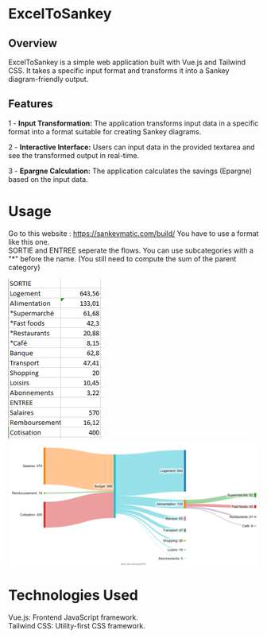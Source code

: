 # ExcelToSankey
## Overview
ExcelToSankey is a simple web application built with Vue.js and Tailwind CSS. It takes a specific input format and transforms it into a Sankey diagram-friendly output.

## Features
1 - **Input Transformation:** The application transforms input data in a specific format into a format suitable for creating Sankey diagrams.

2 - **Interactive Interface:** Users can input data in the provided textarea and see the transformed output in real-time.

3 - **Epargne Calculation:** The application calculates the savings (Epargne) based on the input data.

# Usage
Go to this website : https://sankeymatic.com/build/
You have to use a format like this one.  
SORTIE and ENTREE seperate the flows.
You can use subcategories with a "*" before the name. (You still need to compute the sum of the parent category)

![Exemple Image](https://github.com/Mateleo/ExcelToSankey/blob/master/public/exemple.PNG?raw=true)
![Exemple Image](https://github.com/Mateleo/ExcelToSankey/blob/master/public/sankey.png?raw=true)

# Technologies Used
Vue.js: Frontend JavaScript framework.  
Tailwind CSS: Utility-first CSS framework.